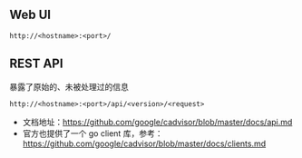 ## Web UI

`http://<hostname>:<port>/`

## REST API

暴露了原始的、未被处理过的信息

`http://<hostname>:<port>/api/<version>/<request>`

* 文档地址：https://github.com/google/cadvisor/blob/master/docs/api.md
* 官方也提供了一个 go client 库，参考：https://github.com/google/cadvisor/blob/master/docs/clients.md
